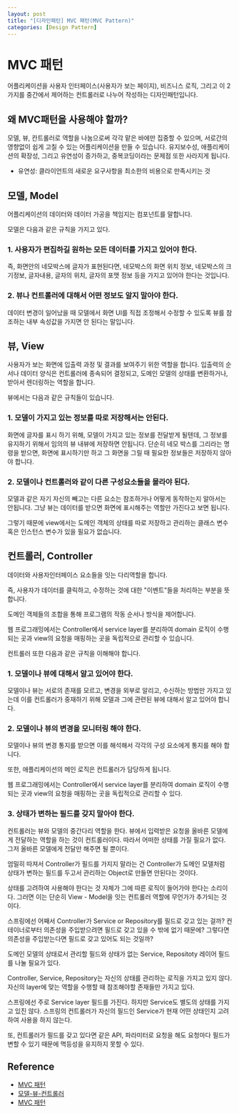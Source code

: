 ```yaml
---
layout: post
title: "[디자인패턴] MVC 패턴(MVC Pattern)"
categories: [Design Pattern]
---
```



# MVC 패턴
어플리케이션을 사용자 인터페이스(사용자가 보는 페이지), 비즈니스 로직, 그리고 이 2가지를 중간에서 제어하는 컨트롤러로 나누어 작성하는 디자인패턴입니다.

## 왜 MVC패턴을 사용해야 할까?

모델, 뷰, 칸트롤러로 역할을 나눔으로써 각각 맡은 바에만 집중할 수 있으며, 서로간의 영향없이 쉽게 고칠 수 있는 어플리케이션을 만들 수 있습니다. 유지보수성, 애플리케이션의 확장성, 그리고 유연성이 증가하고, 중복코딩이라는 문제점 또한 사라지게 됩니다.

- 유연성: 클라이언트의 새로운 요구사항을 최소한의 비용으로 만족시키는 것

## 모델, Model

어플리케이션의 데이터와 데이터 가공을 책임지는 컴포넌트를 말합니다.

모델은 다음과 같은 규칙을 가지고 있다.

### 1. 사용자가 편집하길 원하는 모든 데이터를 가지고 있어야 한다.

즉, 화면안의 네모박스에 글자가 표현된다면, 네모박스의 화면 위치 정보, 네모박스의 크기정보, 글자내용, 글자의 위치, 글자의 포맷 정보 등을 가지고 있어야 한다는 것입니다.

### 2. 뷰나 컨트롤러에 대해서 어떤 정보도 알지 말아야 한다.

데이터 변경이 일어났을 때 모델에서 화면 UI를 직접 조정해서 수정할 수 있도록 뷰를 참조하는 내부 속성값을 가지면 안 된다는 말입니다.

## 뷰, View

사용자가 보는 화면에 입출력 과정 및 결과를 보여주기 위한 역할을 합니다. 입출력의 순서나 데이터 양식은 컨트롤러에 종속되어 결정되고, 도메인 모델의 상태를 변환하거나, 받아서 렌더링하는 역할을 합니다.

뷰에서는 다음과 같은 규칙들이 있습니다.

### 1. 모델이 가지고 있는 정보를 따로 저장해서는 안된다.

화면에 글자를 표시 하기 위해, 모델이 가지고 있는 정보를 전달받게 될텐데, 그 정보를 유지하기 위해서 임의의 뷰 내뷰에 저장하면 안됩니다. 단순히 네모 박스를 그리라는 명령을 받으면, 화면에 표시하기만 하고 그 화면을 그릴 때 필요한 정보들은 저장하지 않아야 합니다.

### 2. 모델이나 컨트롤러와 같이 다른 구성요소들을 몰라야 된다.

모델과 같은 자기 자신의 빼고는 다른 요소는 참조하거나 어떻게 동작하는지 알아서는 안됩니다. 그냥 뷰는 데이터를 받으면 화면에 표시해주는 역할만 가진다고 보면 됩니다.

그렇기 때문에 view에서는 도메인 객체의 상태를 따로 저장하고 관리하는 클래스 변수 혹은 인스턴스 변수가 있을 필요가 없습니다.

## 컨트롤러, Controller

데이터와 사용자인터페이스 요소들을 잇는 다리역할을 합니다.

즉, 사용자가 데이터를 클릭하고, 수정하는 것에 대한 "이벤트"들을 처리하는 부분을 뜻합니다.

도메인 객체들의 조합을 통해 프로그램의 작동 순서나 방식을 제어합니다.

웹 프로그래밍에서는 Controller에서 service layer를 분리하여 domain 로직이 수행되는 곳과 view의 요청을 매핑하는 곳을 독립적으로 관리할 수 있습니다.

컨트롤러 또한 다음과 같은 규칙을 이해해야 합니다.

### 1. 모델이나 뷰에 대해서 알고 있어야 한다.

모델이나 뷰는 서로의 존재를 모르고, 변경을 외부로 알리고, 수신하는 방법만 가지고 있는데 이를 컨트롤러가 중재하기 위해 모델과 그에 관련된 뷰에 대해서 알고 있어야 합니다.

### 2. 모델이나 뷰의 변경을 모니터링 해야 한다.

모델이나 뷰의 변경 통지를 받으면 이를 해석해서 각각의 구성 요소에게 통지를 해야 합니다.

또한, 애플리케이션의 메인 로직은 컨트롤러가 담당하게 됩니다.

웹 프로그래밍에서는 Controller에서 service layer를 분리하여 domain 로직이 수행되는 곳과 view의 요청을 매핑하는 곳을 독립적으로 관리할 수 있다.

### 3. 상태가 변하는 필드를 갖지 말아야 한다.

컨트롤러는 뷰와 모델의 중간다리 역할을 한다. 뷰에서 입력받은 요청을 올바른 모델에게 전달하는 역할을 하는 것이 컨트롤러이다. 따라서 어떠한 상태를 가질 필요가 없다. 그저 올바른 모델에게 전달만 해주면 될 뿐이다.

엄밀히 따져서 Controller가 필드를 가지지 말라는 건 Controller가 도메인 모델처럼 상태가 변하는 필드를 두고서 관리하는 Object로 만들면 안된다는 것이다.

상태를 고려하여 사용해야 한다는 것 자체가 그에 따른 로직이 들어가야 한다는 소리이다. 그러면 이는 단순히 View - Model을 잇는 컨트롤러 역할에 무언가가 추가되는 것이다.

스프링에선 어째서 Controller가 Service or Repository를 필드로 갖고 있는 걸까? 컨테이너로부터 의존성을 주입받으려면 필드로 갖고 있을 수 밖에 없기 때문에? 그렇다면 의존성을 주입받는다면 필드로 갖고 있어도 되는 것일까?

도메인 모델의 상태로서 관리할 필드와 상태가 없는 Service, Repositoty 레이어 필드를 나눌 필요가 있다.

Controller, Service, Repository는 자신의 상태를 관리하는 로직을 가지고 있지 않다. 자신의 layer에 맞는 역할을 수행할 때 참조해야할 존재들만 가지고 있다.

스프링에선 주로 Service layer 필드를 가진다. 하지만 Service도 별도의 상태를 가지고 있진 않다. 스프링의 컨트롤러가 자신의 필드인 Service가 현재 어떤 상태인지 고려하여 사용을 하지 않는다.

또, 컨트롤러가 필드를 갖고 있다면 같은 API, 파라미터로 요청을 해도 요청마다 필드가 변할 수 있기 때문에 멱등성을 유지하지 못할 수 있다.

## Reference

- [MVC 패턴]([https://m.blog.naver.com/jhc9639/220967034588](https://m.blog.naver.com/jhc9639/220967034588))
- [모델-뷰-컨트롤러]([https://ko.wikipedia.org/wiki/모델-뷰-컨트롤러](https://ko.wikipedia.org/wiki/%EB%AA%A8%EB%8D%B8-%EB%B7%B0-%EC%BB%A8%ED%8A%B8%EB%A1%A4%EB%9F%AC))
- [MVC 패턴]([https://dinfree.com/lecture/backend/javaweb_3.1.html](https://dinfree.com/lecture/backend/javaweb_3.1.html))
